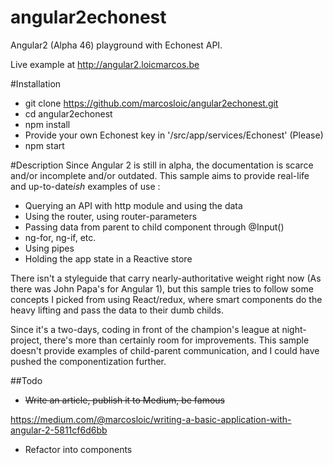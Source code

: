 # angular2echonest
Angular2 (Alpha 46) playground with Echonest API.

Live example at http://angular2.loicmarcos.be

#Installation
- git clone https://github.com/marcosloic/angular2echonest.git
- cd angular2echonest
- npm install
- Provide your own Echonest key in '/src/app/services/Echonest' (Please)
- npm start

#Description
Since Angular 2 is still in alpha, the documentation is scarce and/or incomplete and/or outdated. This sample aims to provide real-life and up-to-date*ish* examples of use :

- Querying an API with http module and using the data
- Using the router, using router-parameters
- Passing data from parent to child component through @Input()
- ng-for, ng-if, etc.
- Using pipes
- Holding the app state in a Reactive store

There isn't a styleguide that carry nearly-authoritative weight right now (As there was John Papa's for Angular 1), but this sample tries to follow some concepts I picked from using React/redux, where smart components do the heavy lifting and pass the data to their dumb childs.

Since it's a two-days, coding in front of the champion's league at night-project, there's more than certainly room for improvements. This sample doesn't provide examples of child-parent communication, and I could have pushed the componentization further.

##Todo
- ~~Write an article, publish it to Medium, be famous~~

https://medium.com/@marcosloic/writing-a-basic-application-with-angular-2-5811cf6d6bb
- Refactor into components
